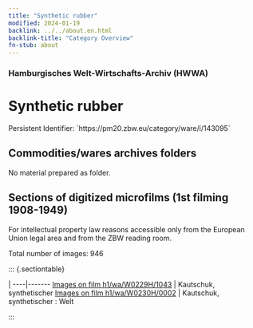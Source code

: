 ```yaml
---
title: "Synthetic rubber"
modified: 2024-01-19
backlink: ../../about.en.html
backlink-title: "Category Overview"
fn-stub: about
---
```


### Hamburgisches Welt-Wirtschafts-Archiv (HWWA)

# Synthetic rubber

<div class="hint">Persistent Identifier: `https://pm20.zbw.eu/category/ware/i/143095`</div>







## Commodities/wares archives folders





No material prepared as folder.



<a id="filmsections" />

## Sections of digitized microfilms (1st filming 1908-1949)

<p>For intellectual property law reasons accessible only from the European Union legal area and from the ZBW reading room.</p>



<p>Total number of images: 946</p>




::: {.sectiontable}

 | 
----|-------
<a class="btn" href="https://pm20.zbw.eu/film/h1/wa/W0229H/1043" rel="nofollow">Images on film h1/wa/W0229H/1043</a> | Kautschuk, synthetischer
<a class="btn" href="https://pm20.zbw.eu/film/h1/wa/W0230H/0002" rel="nofollow">Images on film h1/wa/W0230H/0002</a> | Kautschuk, synthetischer : Welt


:::

















